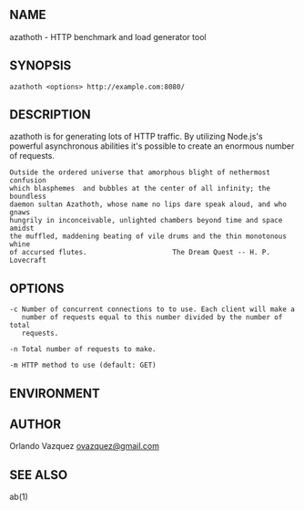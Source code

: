 NAME
----

azathoth - HTTP benchmark and load generator tool

SYNOPSIS
--------

    azathoth <options> http://example.com:8080/

DESCRIPTION
-----------

azathoth is for generating lots of HTTP traffic. By utilizing Node.js's powerful
asynchronous abilities it's possible to create an enormous number of requests.

    Outside the ordered universe that amorphous blight of nethermost confusion
    which blasphemes  and bubbles at the center of all infinity; the boundless
    daemon sultan Azathoth, whose name no lips dare speak aloud, and who gnaws
    hungrily in inconceivable, unlighted chambers beyond time and space amidst
    the muffled, maddening beating of vile drums and the thin monotonous whine
    of accursed flutes.                     The Dream Quest -- H. P. Lovecraft

OPTIONS
-------
    
    -c Number of concurrent connections to to use. Each client will make a
       number of requests equal to this number divided by the number of total
       requests.

    -n Total number of requests to make.

    -m HTTP method to use (default: GET)


ENVIRONMENT
-----------


AUTHOR
------

Orlando Vazquez <ovazquez@gmail.com>

SEE ALSO
--------

ab(1)
